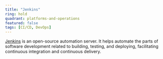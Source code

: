 ```yaml
---
title: "Jenkins"
ring: hold
quadrant: platforms-and-operations
featured: false
tags: [CI/CD, DevOps]
---
```


[Jenkins](https://www.jenkins.io/) is an open-source automation server. It helps automate the parts of software development related to building, testing, and deploying, facilitating continuous integration and continuous delivery.

